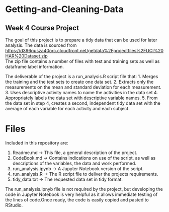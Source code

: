 # Getting-and-Cleaning-Data
## Week 4 Course Project

The goal of this project is to prepare a tidy data that can be used for later analysis.
The data is sourced from https://d396qusza40orc.cloudfront.net/getdata%2Fprojectfiles%2FUCI%20HAR%20Dataset.zip  
The zip file contains a number of files with test and training sets as well as dataframe label information. 

The deliverable of the project is a run_analysis.R script file that:
    1. Merges the training and the test sets to create one data set.
    2. Extracts only the measurements on the mean and standard deviation for each measurement.
    3. Uses descriptive activity names to name the activities in the data set
    4. Appropriately labels the data set with descriptive variable names.
    5. From the data set in step 4, creates a second, independent tidy data set with the average of each variable for each activity and each subject.
    
# Files
Included in this repository are:
1. Readme.md -> This file, a general description of the project.
2. CodeBook.md -> Contains indications on use of the script, as well as descriptions of the variables, the data and work performed.
3. run_analysis.ipynb -> A Jupyter Notebook version of the script.
4. run_analysis.R -> The R script file to deliver the projects requirements.
5. tidy_data.txt -> The requested data set in tidy format.

The run_analysis.ipnyb file is not required by the project, but developing the code in Jupyter Notebook is very helpful as it allows immediate testing of the lines of code.Once ready, the code is easily copied and pasted to RStudio.
